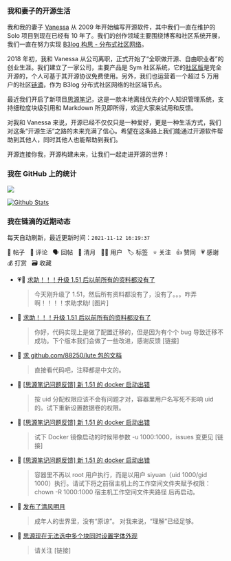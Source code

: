 ### 我和妻子的开源生活

我和我的妻子 [Vanessa](https://github.com/Vanessa219) 从 2009 年开始编写开源软件，其中我们一直在维护的 Solo 项目到现在已经有 10 年了。我们的创作领域主要围绕博客和社区系统开展，我们一直在努力实现 [B3log 构思 - 分布式社区网络](https://ld246.com/article/1546941897596)。

2018 年初，我和 Vanessa 从公司离职，正式开始了“全职做开源、自由职业者”的创业生涯。我们建立了一家公司，主要产品是 Sym 社区系统，它的[社区版](https://github.com/88250/symphony)是完全开源的，个人可基于其开源协议免费使用。另外，我们也运营着一个超过 5 万用户的社区[链滴](https://ld246.com)，作为 B3log 分布式社区网络的社区端节点。

最近我们开启了新项目[思源笔记](https://github.com/siyuan-note/siyuan)，这是一款本地离线优先的个人知识管理系统，支持细粒度块级引用和 Markdown 所见即所得，欢迎大家来试用和反馈。

对我和 Vanessa 来说，开源已经不仅仅只是一种爱好，更是一种生活方式，我们对这条“开源生活”之路的未来充满了信心。希望在这条路上我们能通过开源软件帮助到其他人，同时其他人也能帮助到我们。

开源连接你我，开源构建未来，让我们一起走进开源的世界！

### 我在 GitHub 上的统计

<a title="Hits" target="_blank" href="https://github.com/88250/88250"><img src="https://hits.b3log.org/88250/88250.svg"></a>

[![Github Stats](https://github-readme-stats.vercel.app/api?username=88250&theme=tokyonight&show_icons=true)](https://github.com/88250)

<!--events start -->

### 我在链滴的近期动态

每天自动刷新，最近更新时间：`2021-11-12 16:19:37`

📝 帖子 &nbsp; 💬 评论 &nbsp; 🗣 回帖 &nbsp; 🌙 清月 &nbsp; 👨‍💻 用户 &nbsp; 🏷️ 标签 &nbsp; ⭐️ 关注 &nbsp; 👍 赞同 &nbsp; 💗 感谢 &nbsp; 💰 打赏 &nbsp; 🗃 收藏

* 💗📝 [求助！！！升级 1.51 后以前所有的资料都没有了](https://ld246.com/article/1636681643796)

  > 今天刚升级了 1.51，然后所有资料都没有了，没有了。。。咋弄啊！！！！求助求助! [图片]
* 💬 [求助！！！升级 1.51 后以前所有的资料都没有了](https://ld246.com/article/1636681643796/comment/1636683505367#comments)

  > 你好，代码实现上是做了配置迁移的，但是因为有个个 bug 导致迁移不成功。下个版本我们会做了一些改进，感谢反馈 [链接]
* 💬 [求 github.com/88250/lute 包的文档](https://ld246.com/article/1636680656401/comment/1636683386812#comments)

  > 直接看代码吧，注释都是中文的。
* 💬 [[思源笔记问题反馈]  新 1.51 的 docker 启动出错](https://ld246.com/article/1636677470045/comment/1636683123788#comments)

  > 按 uid 分配权限应该不会有问题才对，容器里用户名写死不影响 uid 的。试下重新设置数据卷的权限。
* 💬 [[思源笔记问题反馈]  新 1.51 的 docker 启动出错](https://ld246.com/article/1636677470045/comment/1636679096181#comments)

  > 试下 Docker 镜像启动的时候带参数 -u 1000:1000，issues 变更见 [链接]
* 💬 [[思源笔记问题反馈]  新 1.51 的 docker 启动出错](https://ld246.com/article/1636677470045/comment/1636677802332#comments)

  > 容器里不再以 root 用户执行，而是以用户 siyuan（uid 1000/gid 1000）执行。请试下将之前宿主机上的工作空间文件夹赋予权限：chown -R 1000:1000 宿主机工作空间文件夹路径 后再启动。
* 🌙 [发布了清风明月](https://ld246.com/member/88250/breezemoons/1636650424391)

  > 成年人的世界里，没有“原谅”。 对我来说，“理解”已经足够。
* 💬 [思源现在无法选中多个块同时设置字体外观](https://ld246.com/article/1636631038304/comment/1636649788556#comments)

  > 请关注 [链接]


<!--events end -->
